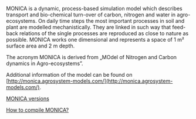 MONICA is a dynamic, process-based simulation model which describes transport and bio-chemical turn-over of carbon, nitrogen and water in agro-ecosystems. On daily time steps the most important processes in soil and plant are modelled mechanistically. They are linked in such way that feed-back relations of the single processes are reproduced as close to nature as possible. MONICA works one dimensional and represents a space of 1 m² surface area and 2 m depth.

The acronym MONICA is derived from „MOdel of Nitrogen and Carbon dynamics in Agro-ecosystems”.

Additional information of the model can be found on [http://monica.agrosystem-models.com/](http://monica.agrosystem-models.com/).

[MONICA versions](wiki/Monica-versions)

[How to compile MONICA?](wiki/How-to-compile-MONICA%3F)

